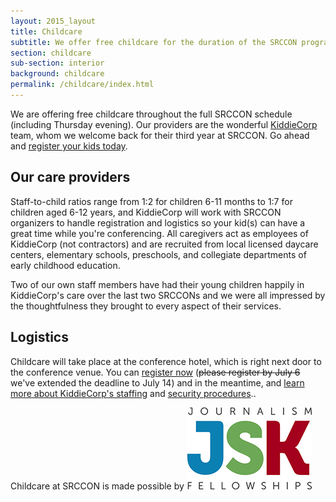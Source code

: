 ```yaml
---
layout: 2015_layout
title: Childcare
subtitle: We offer free childcare for the duration of the SRCCON program and welcome families of all sizes.
section: childcare
sub-section: interior
background: childcare
permalink: /childcare/index.html
---
```


We are offering free childcare throughout the full SRCCON schedule (including Thursday evening). Our providers are the wonderful [KiddieCorp](https://www.kiddiecorp.com/)  team, whom we welcome back for their third year at SRCCON. Go ahead and [register your kids today](https://www.jotform.com/KiddieCorp/srcconkids).

## Our care providers

Staff-to-child ratios range from 1:2 for children 6-11 months to 1:7 for children aged 6-12 years, and KiddieCorp will work with SRCCON organizers to handle registration and logistics so your kid(s) can have a great time while you're conferencing. All caregivers act as employees of KiddieCorp (not contractors) and are recruited from local licensed daycare centers, elementary schools, preschools, and collegiate departments of early childhood education.

Two of our own staff members have had their young children happily in KiddieCorp's care over the last two SRCCONs and we were all impressed by the thoughtfulness they brought to every aspect of their services.

## Logistics

Childcare will take place at the conference hotel, which is right next door to the conference venue. You can [register now](https://www.jotform.com/KiddieCorp/srcconkids) (<strike>please register by July 6</strike> we've extended the deadline to July 14) and in the meantime, and [learn more about KiddieCorp's staffing](https://www.kiddiecorp.com/staffselect.html) and [security procedures](https://www.kiddiecorp.com/security.html)..

<div id="sponsortag">
    <span>Childcare at SRCCON is made possible by</span> <a href="http://jsk.stanford.edu/"><img src="/media/img/partners/jsk.jpg" class="childcare" alt="John S Knight Fellowships"></a>
</div>
